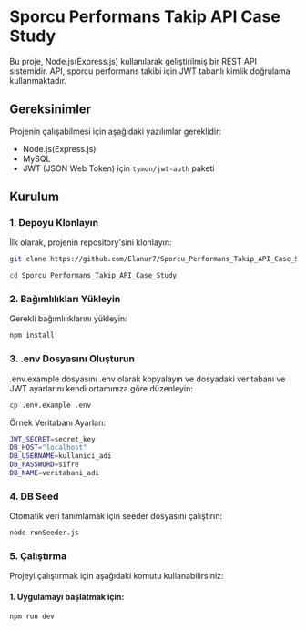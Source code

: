 # Sporcu Performans Takip API Case Study

Bu proje, Node.js(Express.js) kullanılarak geliştirilmiş bir REST API sistemidir. API, sporcu performans takibi için JWT tabanlı kimlik doğrulama kullanmaktadır.

## Gereksinimler

Projenin çalışabilmesi için aşağıdaki yazılımlar gereklidir:
- Node.js(Express.js)
- MySQL
- JWT (JSON Web Token) için `tymon/jwt-auth` paketi

## Kurulum

### 1. Depoyu Klonlayın

İlk olarak, projenin repository'sini klonlayın:

```bash
git clone https://github.com/Elanur7/Sporcu_Performans_Takip_API_Case_Study.git
```
```bash
cd Sporcu_Performans_Takip_API_Case_Study
```

### 2. Bağımlılıkları Yükleyin
Gerekli bağımlılıklarını yükleyin:
```bash
npm install
```

### 3. .env Dosyasını Oluşturun
.env.example dosyasını .env olarak kopyalayın ve dosyadaki veritabanı ve JWT ayarlarını kendi ortamınıza göre düzenleyin:
```bash
cp .env.example .env
```

Örnek Veritabanı Ayarları:
```bash
JWT_SECRET=secret_key
DB_HOST="localhost"
DB_USERNAME=kullanici_adi
DB_PASSWORD=sifre
DB_NAME=veritabani_adi
```

### 4. DB Seed
Otomatik veri tanımlamak için seeder dosyasını çalıştırın:
```bash
node runSeeder.js
```

### 5. Çalıştırma
Projeyi çalıştırmak için aşağıdaki komutu kullanabilirsiniz:
#### 1. Uygulamayı başlatmak için:
```bash
npm run dev
```
